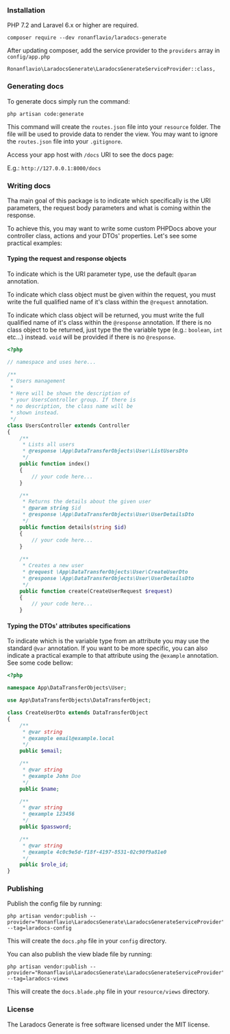 ### Installation

PHP 7.2 and Laravel 6.x or higher are required.

```shell script
composer require --dev ronanflavio/laradocs-generate
```

After updating composer, add the service provider to the `providers` array in `config/app.php`

```
Ronanflavio\LaradocsGenerate\LaradocsGenerateServiceProvider::class,
```

### Generating docs

To generate docs simply run the command:

```shell script
php artisan code:generate
```

This command will create the `routes.json` file into your `resource` folder. The file will be used to provide data to render the view. 
You may want to ignore the `routes.json` file into your `.gitignore`.

Access your app host with `/docs` URI to see the docs page:

E.g.: `http://127.0.0.1:8000/docs`

### Writing docs

Tha main goal of this package is to indicate which specifically is the URI parameters, the request body parameters and what is coming within the response.

To achieve this, you may want to write some custom PHPDocs above your controller class, actions and your DTOs' properties. Let's see some practical examples:

#### Typing the request and response objects

To indicate which is the URI parameter type, use the default `@param` annotation.

To indicate which class object must be given within the request, you must write the full qualified name of it's class within the `@request` annotation.

To indicate which class object will be returned, you must write the full qualified name of it's class within the `@response` annotation. If there is no class object to be returned, just type the the variable type (e.g.: `boolean`, `int` etc...) instead. `void` will be provided if there is no `@response`.

```php
<?php

// namespace and uses here...

/**
 * Users management
 * 
 * Here will be shown the description of
 * your UsersController group. If there is
 * no description, the class name will be
 * shown instead.
 */
class UsersController extends Controller
{
    /**
     * Lists all users
     * @response \App\DataTransferObjects\User\ListUsersDto
     */
    public function index()
    {
        // your code here...
    }

    /**
     * Returns the details about the given user
     * @param string $id
     * @response \App\DataTransferObjects\User\UserDetailsDto
     */
    public function details(string $id)
    {
        // your code here...
    }
    
    /**
     * Creates a new user
     * @request \App\DataTransferObjects\User\CreateUserDto
     * @response \App\DataTransferObjects\User\UserDetailsDto
     */
    public function create(CreateUserRequest $request)
    {
        // your code here...
    }
```

#### Typing the DTOs' attributes specifications

To indicate which is the variable type from an attribute you may use the standard `@var` annotation. If you want to be more specific, you can also indicate a practical example to that attribute using the `@example` annotation. See some code bellow:

```php
<?php

namespace App\DataTransferObjects\User;

use App\DataTransferObjects\DataTransferObject;

class CreateUserDto extends DataTransferObject
{
    /**
     * @var string
     * @example email@example.local
     */
    public $email;

    /**
     * @var string
     * @example John Doe
     */
    public $name;

    /**
     * @var string
     * @example 123456
     */
    public $password;

    /**
     * @var string
     * @example 4c0c9e5d-f18f-4197-8531-02c90f9a81e0
     */
    public $role_id;
}

```

### Publishing

Publish the config file by running:

```shell script
php artisan vendor:publish --provider="Ronanflavio\LaradocsGenerate\LaradocsGenerateServiceProvider" --tag=laradocs-config
```

This will create the `docs.php` file in your `config` directory.

You can also publish the view blade file by running:

```shell script
php artisan vendor:publish --provider="Ronanflavio\LaradocsGenerate\LaradocsGenerateServiceProvider" --tag=laradocs-views
```

This will create the `docs.blade.php` file in your `resource/views` directory.

### License

The Laradocs Generate is free software licensed under the MIT license.
